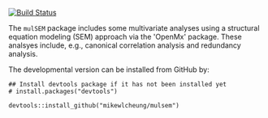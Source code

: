 [![Build Status](https://travis-ci.org/mikewlcheung/mulsem.svg?branch=master)](https://travis-ci.org/mikewlcheung/mulsem)


The `mulSEM` package includes some multivariate analyses using a structural equation modeling (SEM) approach via the 'OpenMx' package. These analsyes include, e.g., canonical correlation analysis and redundancy analysis.

The developmental version can be installed from GitHub by:
```
## Install devtools package if it has not been installed yet
# install.packages("devtools")

devtools::install_github("mikewlcheung/mulsem")
```

